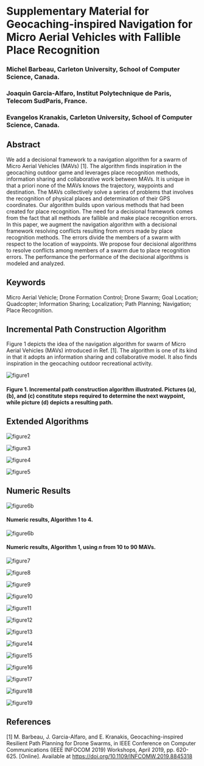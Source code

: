Supplementary Material for Geocaching-inspired Navigation
for Micro Aerial Vehicles with Fallible Place Recognition
===

### Michel Barbeau, Carleton University, School of Computer Science, Canada.

### Joaquin Garcia-Alfaro, Institut Polytechnique de Paris, Telecom SudParis, France.

### Evangelos Kranakis, Carleton University, School of Computer Science, Canada.

## Abstract

We add a decisional framework to a navigation algorithm for a swarm of
Micro Aerial Vehicles (MAVs) [1]. The algorithm finds inspiration in
the geocaching outdoor game and leverages place recognition methods,
information sharing and collaborative work between MAVs. It is unique
in that a priori none of the MAVs knows the trajectory, waypoints and
destination. The MAVs collectively solve a series of problems that
involves the recognition of physical places and determination of their
GPS coordinates. Our algorithm builds upon various methods that had
been created for place recognition. The need for a decisional
framework comes from the fact that all methods are fallible and make
place recognition errors. In this paper, we augment the navigation
algorithm with a decisional framework resolving conflicts resulting
from errors made by place recognition methods. The errors divide the
members of a swarm with respect to the location of waypoints. We
propose four decisional algorithms to resolve conflicts among members
of a swarm due to place recognition errors. The performance the
performance of the decisional algorithms is modeled and analyzed.

## Keywords

Micro Aerial Vehicle; Drone Formation Control; Drone Swarm; Goal
Location; Quadcopter; Information Sharing; Localization; Path
Planning; Navigation; Place Recognition.

## Incremental Path Construction Algorithm

Figure 1 depicts the idea of the navigation algorithm for swarm of
Micro Aerial Vehicles (MAVs) introduced in Ref. [1]. The algorithm is
one of its kind in that it adopts an information sharing and
collaborative model. It also finds inspiration in the geocaching
outdoor recreational activity.

![figure1](https://github.com/jgalfaro/mirrored-geomav/blob/master/figures/AlgoRef1.png)
#### Figure 1. Incremental path construction algorithm illustrated. Pictures (a), (b), and (c) constitute steps required to determine the next waypoint, while picture (d) depicts a resulting path.

## Extended Algorithms

![figure2](https://github.com/jgalfaro/mirrored-geomav/blob/master/figures/Algo1.png)

![figure3](https://github.com/jgalfaro/mirrored-geomav/blob/master/figures/Algo2.png)

![figure4](https://github.com/jgalfaro/mirrored-geomav/blob/master/figures/Algo3.png)

![figure5](https://github.com/jgalfaro/mirrored-geomav/blob/master/figures/Algo4.png)

## Numeric Results

![figure6b](https://github.com/jgalfaro/mirrored-geomav/blob/master/figures/Algorithm-results-1-to-4.png)
#### Numeric results, Algorithm 1 to 4.

![figure6b](https://github.com/jgalfaro/mirrored-geomav/blob/master/figures/Algorithm1-n10-90.png)
#### Numeric results, Algorithm 1, using $n$ from 10 to 90 MAVs.

![figure7](https://github.com/jgalfaro/mirrored-geomav/blob/master/figures/Algorithm1-n10-90.png)

![figure8](https://github.com/jgalfaro/mirrored-geomav/blob/master/figures/Algorithm2-m=3.png)

![figure9](https://github.com/jgalfaro/mirrored-geomav/blob/master/figures/Algorithm2-m=5.png)

![figure10](https://github.com/jgalfaro/mirrored-geomav/blob/master/figures/Algorithm2-m=7.png)

![figure11](https://github.com/jgalfaro/mirrored-geomav/blob/master/figures/Algorithm2-m=10.png)

![figure12](https://github.com/jgalfaro/mirrored-geomav/blob/master/figures/Algorithm3-m=3.png)

![figure13](https://github.com/jgalfaro/mirrored-geomav/blob/master/figures/Algorithm3-m=5.png)

![figure14](https://github.com/jgalfaro/mirrored-geomav/blob/master/figures/Algorithm3-m=7.png)

![figure15](https://github.com/jgalfaro/mirrored-geomav/blob/master/figures/Algorithm3-m=10.png)

![figure16](https://github.com/jgalfaro/mirrored-geomav/blob/master/figures/Algorithm4-m=3.png)

![figure17](https://github.com/jgalfaro/mirrored-geomav/blob/master/figures/Algorithm4-m=5.png)

![figure18](https://github.com/jgalfaro/mirrored-geomav/blob/master/figures/Algorithm4-m=7.png)

![figure19](https://github.com/jgalfaro/mirrored-geomav/blob/master/figures/Algorithm4-m=10.png)


## References

[1] M. Barbeau, J. Garcia-Alfaro, and E. Kranakis, Geocaching-inspired Resilient
Path Planning for Drone Swarms, in IEEE Conference on Computer
Communications (IEEE INFOCOM 2019) Workshops, April 2019, pp. 620-625.
[Online]. Available at https://doi.org/10.1109/INFCOMW.2019.8845318

